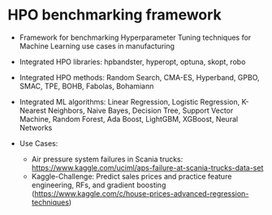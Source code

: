 # HPO benchmarking framework
- Framework for benchmarking Hyperparameter Tuning techniques for Machine Learning use cases in manufacturing
- Integrated HPO libraries: hpbandster, hyperopt, optuna, skopt, robo
- Integrated HPO methods: Random Search, CMA-ES, Hyperband, GPBO, SMAC, TPE, BOHB, Fabolas, Bohamiann
- Integrated ML algorithms: Linear Regression, Logistic Regression, K-Nearest Neighbors, Naive Bayes, Decision Tree, Support Vector Machine, Random Forest, Ada Boost, LightGBM, XGBoost, Neural Networks

- Use Cases:
  - Air pressure system failures in Scania trucks: https://www.kaggle.com/uciml/aps-failure-at-scania-trucks-data-set  
  - Kaggle-Challenge: Predict sales prices and practice feature engineering, RFs, and gradient boosting (https://www.kaggle.com/c/house-prices-advanced-regression-techniques)
